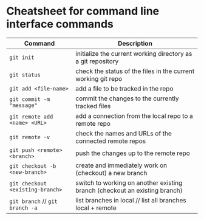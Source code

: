 # Cheatsheet for command line interface commands

| Command                        | Description                                                             |
|---------------------------------|-------------------------------------------------------------------------|
| `git init`                     | initialize the current working directory as a git repository             |
| `git status`                   | check the status of the files in the current working git repo            |
| `git add <file-name>`          | add a file to be tracked in the repo                                     |
| `git commit -m "message"`      | commit the changes to the currently tracked files                        |
| `git remote add <name> <URL>`  | add a connection from the local repo to a remote repo                    |
| `git remote -v`                | check the names and URLs of the connected remote repos                   |
| `git push <remote> <branch>`   | push the changes up to the remote repo                                   |
| `git checkout -b <new-branch>` | create and immediately work on (checkout) a new branch                   |
| `git checkout <existing-branch>`| switch to working on another existing branch (checkout an existing branch)|
| `git branch` // `git branch -a`| list branches in local // list all branches local + remote               |

